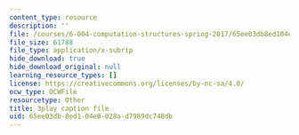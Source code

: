 ```yaml
---
content_type: resource
description: ''
file: /courses/6-004-computation-structures-spring-2017/65ee03db8ed104e0028ad7989dc748db_q38KAGAKORk.srt
file_size: 61788
file_type: application/x-subrip
hide_download: true
hide_download_original: null
learning_resource_types: []
license: https://creativecommons.org/licenses/by-nc-sa/4.0/
ocw_type: OCWFile
resourcetype: Other
title: 3play caption file
uid: 65ee03db-8ed1-04e0-028a-d7989dc748db
---
```

